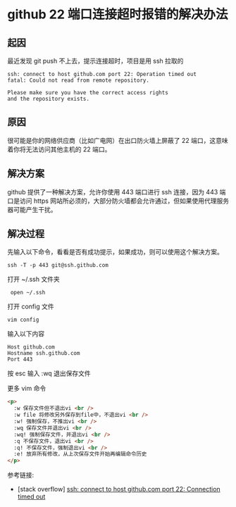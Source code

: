 # github 22 端口连接超时报错的解决办法

## 起因

最近发现 git push 不上去，提示连接超时，项目是用 ssh 拉取的

```shell
ssh: connect to host github.com port 22: Operation timed out
fatal: Could not read from remote repository.

Please make sure you have the correct access rights
and the repository exists.
```

## 原因

很可能是你的网络供应商（比如广电网）在出口防火墙上屏蔽了 22 端口，这意味着你将无法访问其他主机的 22 端口。

## 解决方案

github 提供了一种解决方案，允许你使用 443 端口进行 ssh 连接，因为 443 端口是访问 https 网站所必须的，大部分防火墙都会允许通过，但如果使用代理服务器可能产生干扰。

## 解决过程

先输入以下命令，看看是否有成功提示，如果成功，则可以使用这个解决方案。

```shell
ssh -T -p 443 git@ssh.github.com
```

打开 ~/.ssh 文件夹

```shell
 open ~/.ssh
```

打开 config 文件

```shell
vim config
```

输入以下内容

```shell
Host github.com
Hostname ssh.github.com
Port 443
```

按 esc 输入 :wq 退出保存文件

更多 vim 命令

```html
<p>
  :w 保存文件但不退出vi <br />
  :w file 将修改另外保存到file中，不退出vi <br />
  :w! 强制保存，不推出vi <br />
  :wq 保存文件并退出vi <br />
  :wq! 强制保存文件，并退出vi <br />
  :q 不保存文件，退出vi <br />
  :q! 不保存文件，强制退出vi <br />
  :e! 放弃所有修改，从上次保存文件开始再编辑命令历史
</p>
```

参考链接: 
- [stack overflow] [ssh: connect to host github.com port 22: Connection timed out](https://stackoverflow.com/questions/15589682/ssh-connect-to-host-github-com-port-22-connection-timed-out)
